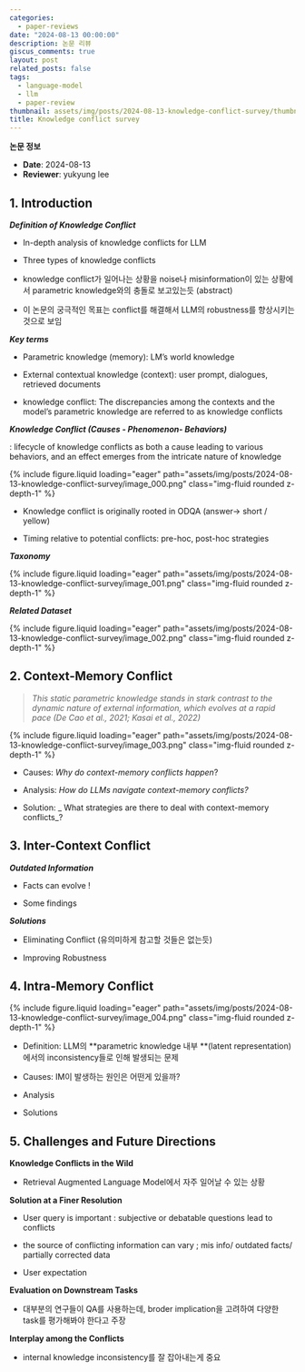 ```yaml
---
categories:
  - paper-reviews
date: "2024-08-13 00:00:00"
description: 논문 리뷰
giscus_comments: true
layout: post
related_posts: false
tags:
  - language-model
  - llm
  - paper-review
thumbnail: assets/img/posts/2024-08-13-knowledge-conflict-survey/thumbnail.jpg
title: Knowledge conflict survey
---
```


**논문 정보**

- **Date**: 2024-08-13
- **Reviewer**: yukyung lee

## 1. Introduction

**_Definition of Knowledge Conflict_**

- In-depth analysis of knowledge conflicts for LLM

- Three types of knowledge conflicts

- knowledge conflict가 일어나는 상황을 noise나 misinformation이 있는 상황에서 parametric knowledge와의 충돌로 보고있는듯 (abstract)

- 이 논문의 궁극적인 목표는 conflict를 해결해서 LLM의 robustness를 향상시키는 것으로 보임

**_Key terms_**

- Parametric knowledge (memory): LM’s world knowledge

- External contextual knowledge (context): user prompt, dialogues, retrieved documents

- knowledge conflict: The discrepancies among the contexts and the model’s parametric knowledge are referred to as knowledge conflicts

**_Knowledge Conflict (Causes - Phenomenon- Behaviors)_**

: lifecycle of knowledge conflicts as both a cause leading to various behaviors,
and an effect emerges from the intricate nature of knowledge

{% include figure.liquid loading="eager" path="assets/img/posts/2024-08-13-knowledge-conflict-survey/image_000.png" class="img-fluid rounded z-depth-1" %}

- Knowledge conflict is originally rooted in ODQA (answer→ short / yellow)

- Timing relative to potential conflicts: pre-hoc, post-hoc strategies

**_Taxonomy_**

{% include figure.liquid loading="eager" path="assets/img/posts/2024-08-13-knowledge-conflict-survey/image_001.png" class="img-fluid rounded z-depth-1" %}

**_Related Dataset_**

{% include figure.liquid loading="eager" path="assets/img/posts/2024-08-13-knowledge-conflict-survey/image_002.png" class="img-fluid rounded z-depth-1" %}

## 2. Context-Memory Conflict

> _This static parametric knowledge stands in stark contrast to the dynamic nature of external information, which evolves at a rapid pace (De Cao et al., 2021; Kasai et al., 2022)_

{% include figure.liquid loading="eager" path="assets/img/posts/2024-08-13-knowledge-conflict-survey/image_003.png" class="img-fluid rounded z-depth-1" %}

- Causes: _Why do context-memory conflicts happen_?

- Analysis: _How do LLMs navigate context-memory conflicts?_

- Solution: _ What strategies are there to deal with context-memory conflicts_?

## 3. Inter-Context Conflict

**_Outdated Information_**

- Facts can evolve !

- Some findings

**_Solutions_**

- Eliminating Conflict (유의미하게 참고할 것들은 없는듯)

- Improving Robustness

## 4. Intra-Memory Conflict

{% include figure.liquid loading="eager" path="assets/img/posts/2024-08-13-knowledge-conflict-survey/image_004.png" class="img-fluid rounded z-depth-1" %}

- Definition: LLM의 **parametric knowledge 내부 **(latent representation)에서의 inconsistency들로 인해 발생되는 문제

- Causes: IM이 발생하는 원인은 어떤게 있을까?

- Analysis

- Solutions

## 5. Challenges and Future Directions

**Knowledge Conflicts in the Wild**

- Retrieval Augmented Language Model에서 자주 일어날 수 있는 상황

**Solution at a Finer Resolution**

- User query is important : subjective or debatable questions lead to conflicts

- the source of conflicting information can vary ; mis info/ outdated facts/ partially corrected data

- User expectation

**Evaluation on Downstream Tasks**

- 대부분의 연구들이 QA를 사용하는데, broder implication을 고려하여 다양한 task를 평가해봐야 한다고 주장

**Interplay among the Conflicts**

- internal knowledge inconsistency를 잘 잡아내는게 중요
